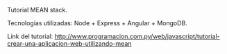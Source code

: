Tutorial MEAN stack.

Tecnologías utilizadas: Node + Express + Angular + MongoDB.

Link del tutorial: http://www.programacion.com.py/web/javascript/tutorial-crear-una-aplicacion-web-utilizando-mean
